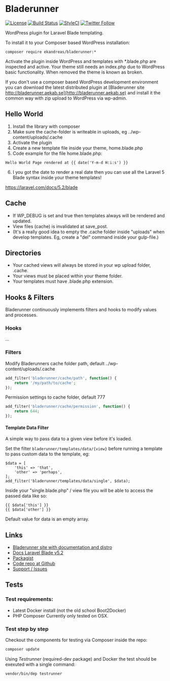 # Bladerunner

[![License](https://img.shields.io/badge/license-MIT-blue.svg)](https://packagist.org/packages/ekandreas/bladerunner)
[![Build Status](https://travis-ci.org/ekandreas/bladerunner.svg?branch=master)](https://travis-ci.org/ekandreas/bladerunner)
[![StyleCI](https://styleci.io/repos/48002506/shield)](https://styleci.io/repos/48002506)
[![Twitter Follow](https://img.shields.io/twitter/follow/aekabse.svg?style=social)](https://twitter.com/intent/user?screen_name=aekabse)


WordPress plugin for Laravel Blade templating.

To install it to your Composer based WordPress installation:

```
composer require ekandreas/bladerunner:*
```
Activate the plugin inside WordPress and templates with *.blade.php are inspected and active.
Your theme still needs an index.php due to WordPress basic functionality. When removed the theme is known as broken.

If you don't use a composer based WordPress development environment you can download the latest distributed plugin at [Bladerunner site http://bladerunner.aekab.se](http://bladerunner.aekab.se) and install it the common way with zip upload to WordPress via wp-admin.

## Hello World
1. Install the library with composer
2. Make sure the cache-folder is writeable in uploads, eg ../wp-content/uploads/.cache
3. Activate the plugin
4. Create a new template file inside your theme, home.blade.php
5. Code example for the file home.blade.php:
```
Hello World Page rendered at {{ date('Y-m-d H:i:s') }}
```
6. I you got the date to render a real date then you can use all the Laravel 5 Blade syntax inside your theme templates!

https://laravel.com/docs/5.2/blade

## Cache
* If WP_DEBUG is set and true then templates always will be rendered and updated.
* View files (cache) is invalidated at save_post.
* (It's a really good idea to empty the .cache folder inside "uploads" when develop templates. Eg, create a "del" command inside your gulp-file.)

## Directories
* Your cached views will always be stored in your wp upload folder, .cache.
* Your views must be placed within your theme folder.
* Your templates must have .blade.php extension.

## Hooks & Filters
Bladerunner continuously implements filters and hooks to modify values and processes.

### Hooks
...

### Filters
Modify Bladerunners cache folder path, default ../wp-content/uploads/.cache
```php
add_filter('bladerunner/cache/path', function() {
	return '/my/path/to/cache';
});
```

Permission settings to cache folder, default 777
```php
add_filter('bladerunner/cache/permission', function() {
	return 644;
});
```

#### Template Data Filter
A simple way to pass data to a given view before it's loaded.

Set the filter ``bladerunner/templates/data/{view}`` before running a template to pass custom data to the template, eg:
```
$data = [
	'this' => 'that',
	'other' => 'perhaps',
];
add_filter('bladerunner/templates/data/single', $data);
```

Inside your "single.blade.php" / view file you will be able to access the passed data like so:
```
{{ $data['this'] }}
{{ $data['other'] }}
```

Default value for data is an empty array.

## Links
* [Bladerunner site with documentation and distro](http://bladerunner.aekab.se)
* [Docs Laravel Blade v5.2](https://laravel.com/docs/5.2/blade)
* [Packagist](https://packagist.org/packages/ekandreas/bladerunner)
* [Code repo at Github](https://github.com/ekandreas/bladerunner)
* [Support / Issues](https://github.com/ekandreas/bladerunner/issues)

## Tests

### Test requirements:
* Latest Docker install (not the old school Boot2Docker)
* PHP Composer
Currently only tested on OSX.

### Test step by step
Checkout the components for testing via Composer inside the repo:
```bash
composer update
```

Using *Testrunner* (required-dev package) and Docker the test should be exexuted with a single command:
```bash
vendor/bin/dep testrunner
```

